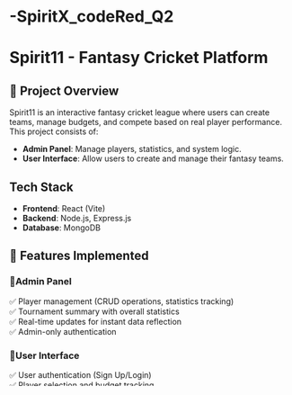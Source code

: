 # -SpiritX_codeRed_Q2
# Spirit11 - Fantasy Cricket Platform

## 📌 Project Overview
Spirit11 is an interactive fantasy cricket league where users can create teams, manage budgets, and compete based on real player performance. This project consists of:
- **Admin Panel**: Manage players, statistics, and system logic.
- **User Interface**: Allow users to create and manage their fantasy teams.

## Tech Stack
- **Frontend**: React (Vite)
- **Backend**: Node.js, Express.js
- **Database**: MongoDB

## 🚀 Features Implemented
### 🔹Admin Panel
✅ Player management (CRUD operations, statistics tracking)  
✅ Tournament summary with overall statistics  
✅ Real-time updates for instant data reflection  
✅ Admin-only authentication  

### 🔹User Interface
✅ User authentication (Sign Up/Login)  
✅ Player selection and budget tracking  
✅ Leaderboard with rankings  
✅ Real-time updates for teams and points  
✅ Fully responsive UI  

---

## 🛠️ Instructions to Run the Project
### 1️⃣ Clone the Repository
```sh
git clone https://github.com/yourusername/SecureConnect.git
cd SecureConnect
```

### 2️⃣ Install Dependencies
#### Frontend Setup (Vite + React)
```sh
cd frontend
npm install
npm run dev
```
Visit `http://localhost:5173/` in your browser.

#### Backend Setup (Express + MongoDB)
```sh
cd backend
npm install
npm run dev
```
Server runs on `http://localhost:5000/`

### 3️⃣ Environment Variables (Create `.env` files)
#### Backend `.env`
```env
MONGO_URI=your_mongodb_connection_string
JWT_SECRET=your_secret_key
PORT=5050
```

---

## 🗄️ Database Setup & Configuration
### 🔹 MongoDB Setup
1. Install MongoDB and start the service.
2. Use the provided **MongoDB dump** to populate sample users.
3. Run the following command to import the database dump:
```sh
mongorestore --uri="your_mongodb_connection_string" --db secureconnect dump/
```

---

## 🤔 Assumptions Made During Development
- Users start with **Rs. 9,000,000** as their initial budget.
- Only authenticated users can select and manage teams.
- The logic for player points and values follows the given formulas (no custom modifications).
- Players can only be selected from the provided dataset.
- The leaderboard updates in real-time based on team performance.

## 🔥 Additional Features
- **Session Management**: Keeps users logged in until they choose to log out.

## How to Contribute
1. Fork the repository.
2. Create a new feature branch.
3. Commit changes and push to your fork.
4. Open a pull request.

## License
This project is licensed under the MIT License.

---
Ready to dominate the leaderboard? 🚀 Start playing Spirit11 now!

